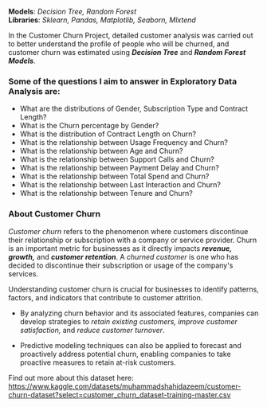 **Models**: *Decision Tree, Random Forest*  
**Libraries**: *Sklearn, Pandas, Matplotlib, Seaborn, Mlxtend*   

In the Customer Churn Project, detailed customer analysis was carried out to better understand the profile of people who will be churned, and customer churn was estimated using ***Decision Tree*** and ***Random Forest Models***.

### Some of the questions I aim to answer in Exploratory Data Analysis are: 
- What are the distributions of Gender, Subscription Type and Contract Length?
- What is the Churn percentage by Gender?
- What is the distribution of Contract Length on Churn?
- What is the relationship between Usage Frequency and Churn?
- What is the relationship between Age and Churn?
- What is the relationship between Support Calls and Churn?
- What is the relationship between Payment Delay and Churn?
- What is the relationship between Total Spend and Churn?
- What is the relationship between Last Interaction and Churn?
- What is the relationship between Tenure and Churn?

### About Customer Churn
*Customer churn* refers to the phenomenon where customers discontinue their relationship or subscription with a company or service provider. Churn is an important metric for businesses as it directly impacts ***revenue, growth,*** and ***customer retention***. A *churned customer* is one who has decided to discontinue their subscription or usage of the company's services. 

Understanding customer churn is crucial for businesses to identify patterns, factors, and indicators that contribute to customer attrition.

- By analyzing churn behavior and its associated features, companies can develop strategies to *retain existing customers, improve customer satisfaction,* and *reduce customer turnover*.
  
- Predictive modeling techniques can also be applied to forecast and proactively address potential churn, enabling companies to take proactive measures to retain at-risk customers.

Find out more about this dataset here: https://www.kaggle.com/datasets/muhammadshahidazeem/customer-churn-dataset?select=customer_churn_dataset-training-master.csv  
